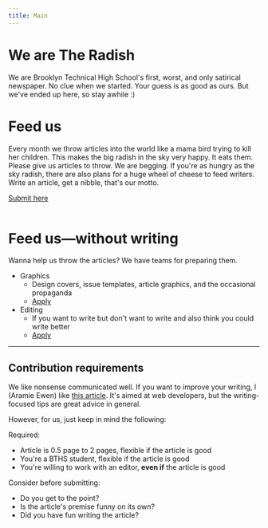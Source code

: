 ```yaml
---
title: Main
---
```

# We are The Radish

We are Brooklyn Technical High School's first, worst, and only satirical newspaper. No clue when we started. Your guess is as good as ours. But we've ended up here, so stay awhile :)

# Feed us

Every month we throw articles into the world like a mama bird trying to kill her children. This makes the big radish in the sky very happy. It eats them. Please give us articles to throw. We are begging.
If you're as hungry as the sky radish, there are also plans for a huge wheel of cheese to feed writers. Write an article, get a nibble, that's our motto.  

<div class="submission-form-link"><a target="_blank" rel="noreferrer" href="https://forms.gle/34NWUt4XUdzP2mjAA">Submit here</a></div>

<br/>

# Feed us—without writing

Wanna help us throw the articles? We have teams for preparing them.
- Graphics
     - Design covers, issue templates, article graphics, and the occasional propaganda
     - <div class="submission-form-link"><a target="_blank" rel="noreferrer" href="https://forms.gle/NvD5E9xFRigdYuhGA">Apply</a></div>
- Editing
     - If you want to write but don't want to write and also think you could write better
     - <div class="submission-form-link"><a target="_blank" rel="noreferrer" href="https://forms.gle/do2BrZXH7nMuZioB9">Apply</a></div>

<hr>

## Contribution requirements

We like nonsense communicated well. If you want to improve your writing, I (Aramie Ewen) like [this article](https://alistapart.com/article/so-you-want-to-write-an-article/). It's aimed at web developers, but the writing-focused tips are great advice in general. 

However, for us, just keep in mind the following: 

Required:
- Article is 0.5 page to 2 pages, flexible if the article is good
- You're a BTHS student, flexible if the article is good
- You're willing to work with an editor, **even if** the article is good



Consider before submitting: 
- Do you get to the point?
- Is the article's premise funny on its own?
- Did you have fun writing the article?
